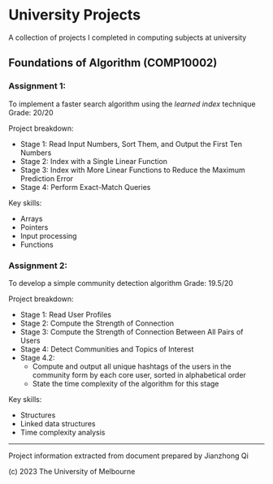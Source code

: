 
#  University Projects

A collection of projects I completed in computing subjects at university

## Foundations of Algorithm (COMP10002)

### Assignment 1:

To implement a faster search algorithm using the *learned index* technique
Grade: 20/20

Project breakdown:
* Stage 1: Read Input Numbers, Sort Them, and Output the First Ten Numbers
* Stage 2: Index with a Single Linear Function
* Stage 3: Index with More Linear Functions to Reduce the Maximum Prediction Error
* Stage 4: Perform Exact-Match Queries

Key skills:
* Arrays
* Pointers
* Input processing
* Functions

### Assignment 2:

To develop a simple community detection algorithm
Grade: 19.5/20

Project breakdown:
* Stage 1: Read User Profiles
* Stage 2: Compute the Strength of Connection
* Stage 3: Compute the Strength of Connection Between All Pairs of Users
* Stage 4: Detect Communities and Topics of Interest
* Stage 4.2: 
	* Compute and output all unique hashtags of the users in the community form by each core user, sorted in alphabetical order
	* State the time complexity of the algorithm for this stage

Key skills:
* Structures
* Linked data structures
* Time complexity analysis

---

Project information extracted from document prepared by Jianzhong Qi

(c) 2023 The University of Melbourne
